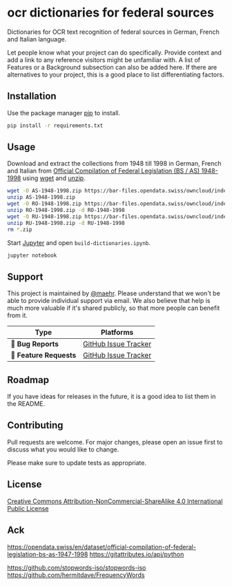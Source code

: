 # ocr dictionaries for federal sources

Dictionaries for OCR text recognition of federal sources in German, French and Italian language.

Let people know what your project can do specifically. Provide context and add a link to any reference visitors might be unfamiliar with. A list of Features or a Background subsection can also be added here. If there are alternatives to your project, this is a good place to list differentiating factors.

<!--On some READMEs, you may see small images that convey metadata, such as whether or not all the tests are passing for the project. You can use Shields to add some to your README. Many services also have instructions for adding a badge.-->

## Installation

Use the package manager [pip](https://pip.pypa.io/en/stable/) to install.

```bash
pip install -r requirements.txt
```

## Usage

Download and extract the collections from 1948 till 1998 in German, French and Italian from [Official Compilation of Federal Legislation (BS / AS) 1948-1998](https://opendata.swiss/en/dataset/official-compilation-of-federal-legislation-bs-as-1947-1998) using [wget](https://www.gnu.org/software/wget/) and [unzip](https://linux.die.net/man/1/unzip).

```bash
wget -O AS-1948-1998.zip https://bar-files.opendata.swiss/owncloud/index.php/s/9CqLuW1DSpA6IYU
unzip AS-1948-1998.zip
wget -O RO-1948-1998.zip https://bar-files.opendata.swiss/owncloud/index.php/s/CyQCy4KjfaCVqNe
unzip RO-1948-1998.zip -d RO-1948-1998
wget -O RU-1948-1998.zip https://bar-files.opendata.swiss/owncloud/index.php/s/zZNblAXVxGELpaj
unzip RU-1948-1998.zip -d RU-1948-1998
rm *.zip
```

Start [Jupyter](https://jupyter.org) and open `build-dictionaries.ipynb`.

```bash
jupyter notebook
```

## Support

This project is maintained by [@maehr](https://github.com/maehr). Please understand that we won't be able to provide individual support via email. We also believe that help is much more valuable if it's shared publicly, so that more people can benefit from it.

| Type                   | Platforms                                                    |
| ---------------------- | ------------------------------------------------------------ |
| 🚨 **Bug Reports**      | [GitHub Issue Tracker](https://github.com/maehr/ocr-dictionaries-for-federal-sources/issues) |
| 🎁 **Feature Requests** | [GitHub Issue Tracker](https://github.com/maehr/ocr-dictionaries-for-federal-sources/issues) |

## Roadmap

If you have ideas for releases in the future, it is a good idea to list them in the README.

## Contributing

Pull requests are welcome. For major changes, please open an issue first to discuss what you would like to change.

Please make sure to update tests as appropriate.

## License

[Creative Commons Attribution-NonCommercial-ShareAlike 4.0 International Public License](http://creativecommons.org/licenses/by-nc-sa/4.0/)

## Ack

https://opendata.swiss/en/dataset/official-compilation-of-federal-legislation-bs-as-1947-1998
https://gitattributes.io/api/python

https://github.com/stopwords-iso/stopwords-iso
https://github.com/hermitdave/FrequencyWords